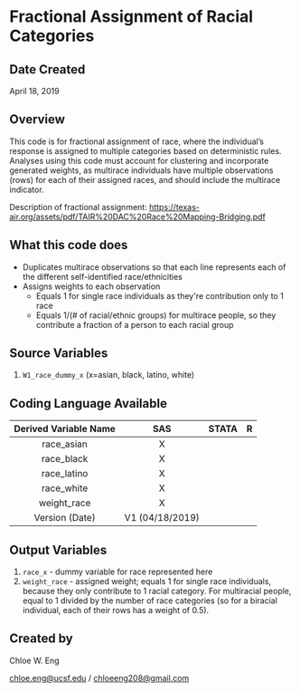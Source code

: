 # Fractional Assignment of Racial Categories

## Date Created
April 18, 2019

## Overview
This code is for fractional assignment of race, where the individual’s response is assigned to multiple categories based on deterministic rules. Analyses using this code must account for clustering and incorporate generated weights, as multirace individuals have multiple observations (rows) for each of their assigned races, and should include the multirace indicator.

Description of fractional assignment: https://texas-air.org/assets/pdf/TAIR%20DAC%20Race%20Mapping-Bridging.pdf

## What this code does
*	Duplicates multirace observations so that each line represents each of the different self-identified race/ethnicities
* 	Assigns weights to each observation
	*	Equals 1 for single race individuals as they're contribution only to 1 race
	*	Equals 1/(# of racial/ethnic groups) for multirace people, so they contribute a fraction of a person to each racial group

## Source Variables
1. `W1_race_dummy_x` (x=asian, black, latino, white)

## Coding Language Available

| Derived Variable Name | SAS  | STATA  | R  |
| :---: | :-: | :-: | :-: |
| race_asian | X |  |  |
| race_black | X |  |  |
| race_latino | X |  |  |
| race_white | X |  |  |
| weight_race | X |  |  |
| Version (Date) | V1 (04/18/2019) | | |

## Output Variables
1. `race_x` - dummy variable for race represented here
2. `weight_race` - assigned weight; equals 1 for single race individuals, because they only contribute to 1 racial category. For multiracial people, equal to 1 divided by the number of race categories (so for a biracial individual, each of their rows has a weight of 0.5).


## Created by

Chloe W. Eng 

chloe.eng@ucsf.edu / chloeeng208@gmail.com
